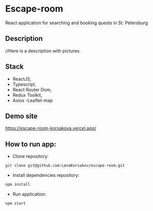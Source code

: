 # Escape-room
React application for searching and booking quests in St. Petersburg

## Description
//Here is a description with pictures.

## Stack
- ReactJS,
- Typescript,
- React Router Dom,
- Redux Toolkit,
- Axios
-Leaflet-map

## Demo site
https://escape-room-korsakova.vercel.app/

## How to run app:

- Clone repository:
```bash
git clone git@github.com:LenaKorsakov/escape-room.git
```

- Install dependencies repository:

```bash
npm install
```

- Run application:

```bash
npm start
```
